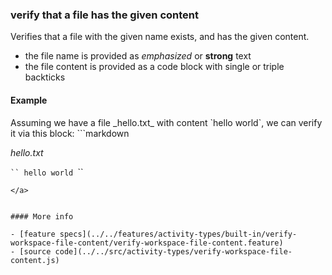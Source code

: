 ### verify that a file has the given content

Verifies that a file with the given name exists,
and has the given content.

- the file name is provided as _emphasized_ or __strong__ text
- the file content is provided as a code block with single or triple backticks


#### Example

<a class="tr_createFile">
Assuming we have a file _hello.txt_ with content `hello world`,
</a>
we can verify it via this block:


<a class="tr_runMarkdownInTextrun">
```markdown
<a class="tr_verifyWorkspaceFileContent">

_hello.txt_

`​``
hello world
`​``
</a>
```
</a>


#### More info

- [feature specs](../../features/activity-types/built-in/verify-workspace-file-content/verify-workspace-file-content.feature)
- [source code](../../src/activity-types/verify-workspace-file-content.js)
